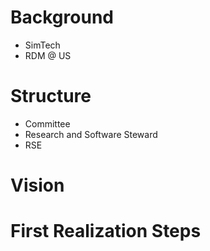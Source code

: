 # Background

* SimTech
* RDM @ US

# Structure

* Committee
* Research and Software Steward
* RSE

# Vision

# First Realization Steps